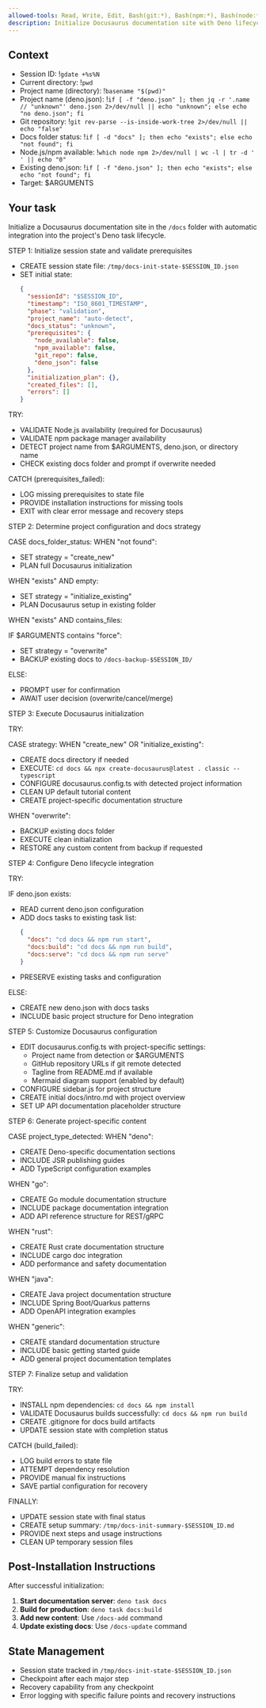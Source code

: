 ```yaml
---
allowed-tools: Read, Write, Edit, Bash(git:*), Bash(npm:*), Bash(node:*), Bash(fd:*), Bash(jq:*), Bash(gdate:*), Bash(mkdir:*), Bash(cp:*)
description: Initialize Docusaurus documentation site with Deno lifecycle integration
---
```


## Context

- Session ID: !`gdate +%s%N`
- Current directory: !`pwd`
- Project name (directory): !`basename "$(pwd)"`
- Project name (deno.json): !`if [ -f "deno.json" ]; then jq -r '.name // "unknown"' deno.json 2>/dev/null || echo "unknown"; else echo "no deno.json"; fi`
- Git repository: !`git rev-parse --is-inside-work-tree 2>/dev/null || echo "false"`
- Docs folder status: !`if [ -d "docs" ]; then echo "exists"; else echo "not found"; fi`
- Node.js/npm available: !`which node npm 2>/dev/null | wc -l | tr -d ' ' || echo "0"`
- Existing deno.json: !`if [ -f "deno.json" ]; then echo "exists"; else echo "not found"; fi`
- Target: $ARGUMENTS

## Your task

Initialize a Docusaurus documentation site in the `/docs` folder with automatic integration into the project's Deno task lifecycle.

STEP 1: Initialize session state and validate prerequisites

- CREATE session state file: `/tmp/docs-init-state-$SESSION_ID.json`
- SET initial state:
  ```json
  {
    "sessionId": "$SESSION_ID",
    "timestamp": "ISO_8601_TIMESTAMP",
    "phase": "validation",
    "project_name": "auto-detect",
    "docs_status": "unknown",
    "prerequisites": {
      "node_available": false,
      "npm_available": false,
      "git_repo": false,
      "deno_json": false
    },
    "initialization_plan": {},
    "created_files": [],
    "errors": []
  }
  ```

TRY:

- VALIDATE Node.js availability (required for Docusaurus)
- VALIDATE npm package manager availability
- DETECT project name from $ARGUMENTS, deno.json, or directory name
- CHECK existing docs folder and prompt if overwrite needed

CATCH (prerequisites_failed):

- LOG missing prerequisites to state file
- PROVIDE installation instructions for missing tools
- EXIT with clear error message and recovery steps

STEP 2: Determine project configuration and docs strategy

CASE docs_folder_status:
WHEN "not found":

- SET strategy = "create_new"
- PLAN full Docusaurus initialization

WHEN "exists" AND empty:

- SET strategy = "initialize_existing"
- PLAN Docusaurus setup in existing folder

WHEN "exists" AND contains_files:

IF $ARGUMENTS contains "force":

- SET strategy = "overwrite"
- BACKUP existing docs to `/docs-backup-$SESSION_ID/`

ELSE:

- PROMPT user for confirmation
- AWAIT user decision (overwrite/cancel/merge)

STEP 3: Execute Docusaurus initialization

TRY:

CASE strategy:
WHEN "create_new" OR "initialize_existing":

- CREATE docs directory if needed
- EXECUTE: `cd docs && npx create-docusaurus@latest . classic --typescript`
- CONFIGURE docusaurus.config.ts with detected project information
- CLEAN UP default tutorial content
- CREATE project-specific documentation structure

WHEN "overwrite":

- BACKUP existing docs folder
- EXECUTE clean initialization
- RESTORE any custom content from backup if requested

STEP 4: Configure Deno lifecycle integration

TRY:

IF deno.json exists:

- READ current deno.json configuration
- ADD docs tasks to existing task list:
  ```json
  {
    "docs": "cd docs && npm run start",
    "docs:build": "cd docs && npm run build",
    "docs:serve": "cd docs && npm run serve"
  }
  ```
- PRESERVE existing tasks and configuration

ELSE:

- CREATE new deno.json with docs tasks
- INCLUDE basic project structure for Deno integration

STEP 5: Customize Docusaurus configuration

- EDIT docusaurus.config.ts with project-specific settings:
  - Project name from detection or $ARGUMENTS
  - GitHub repository URLs if git remote detected
  - Tagline from README.md if available
  - Mermaid diagram support (enabled by default)
- CONFIGURE sidebar.js for project structure
- CREATE initial docs/intro.md with project overview
- SET UP API documentation placeholder structure

STEP 6: Generate project-specific content

CASE project_type_detected:
WHEN "deno":

- CREATE Deno-specific documentation sections
- INCLUDE JSR publishing guides
- ADD TypeScript configuration examples

WHEN "go":

- CREATE Go module documentation structure
- INCLUDE package documentation integration
- ADD API reference structure for REST/gRPC

WHEN "rust":

- CREATE Rust crate documentation structure
- INCLUDE cargo doc integration
- ADD performance and safety documentation

WHEN "java":

- CREATE Java project documentation structure
- INCLUDE Spring Boot/Quarkus patterns
- ADD OpenAPI integration examples

WHEN "generic":

- CREATE standard documentation structure
- INCLUDE basic getting started guide
- ADD general project documentation templates

STEP 7: Finalize setup and validation

TRY:

- INSTALL npm dependencies: `cd docs && npm install`
- VALIDATE Docusaurus builds successfully: `cd docs && npm run build`
- CREATE .gitignore for docs build artifacts
- UPDATE session state with completion status

CATCH (build_failed):

- LOG build errors to state file
- ATTEMPT dependency resolution
- PROVIDE manual fix instructions
- SAVE partial configuration for recovery

FINALLY:

- UPDATE session state with final status
- CREATE setup summary: `/tmp/docs-init-summary-$SESSION_ID.md`
- PROVIDE next steps and usage instructions
- CLEAN UP temporary session files

## Post-Installation Instructions

After successful initialization:

1. **Start documentation server**: `deno task docs`
2. **Build for production**: `deno task docs:build`
3. **Add new content**: Use `/docs-add` command
4. **Update existing docs**: Use `/docs-update` command

## State Management

- Session state tracked in `/tmp/docs-init-state-$SESSION_ID.json`
- Checkpoint after each major step
- Recovery capability from any checkpoint
- Error logging with specific failure points and recovery instructions
